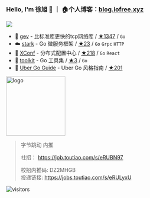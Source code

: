 ### Hello, I'm 徐旭 👋 ｜ 🏠个人博客：[blog.iofree.xyz](https://blog.iofree.xyz/)

<img src="https://github-readme-stats.vercel.app/api?username=allenxuxu&show_icons=true&icon_color=805AD5&text_color=718096&bg_color=ffffff" />


- 🚀 [gev](https://github.com/Allenxuxu/gev) - 比标准库更快的tcp网络库 / [★1347](https://github.com/Allenxuxu/gev/stargazers) / `Go`
- ☁️ [stark](https://github.com/Allenxuxu/stark) - Go 微服务框架 / [★23](https://github.com/Allenxuxu/stark/stargazers) / `Go` `Grpc` `HTTP`
- 📃 [XConf](https://github.com/micro-in-cn/XConf) - 分布式配置中心 / [★218](https://github.com/micro-in-cn/XConf/stargazers) / `Go` `React`
- 🔧 [toolkit](https://github.com/Allenxuxu/toolkit) - Go 工具集 / [★3](https://github.com/Allenxuxu/toolkit/stargazers) / `Go`
- 🧭 [Uber Go Guide](https://github.com/Allenxuxu/uber-go-guide) - Uber Go 风格指南 / [★201](https://github.com/Allenxuxu/uber-go-guide/stargazers) 


<img src="https://github-profile-trophy.vercel.app/?username=allenxuxu&&theme=flat&column=7&margin-w=10" alt="logo" height="160" align="center" />

> 字节跳动 内推
> 
> 社招： https://job.toutiao.com/s/eRUBN97
> 
>校招内推码: DZ2MHGB  
>投递链接: https://jobs.toutiao.com/s/eRULyxU


![visitors](https://visitor-badge.laobi.icu/badge?page_id=allenxuxu)
